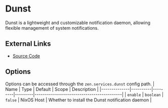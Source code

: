 # Dunst
Dunst is a lightweight and customizable notification daemon, allowing flexible management of system notifications.


## External Links
- [Source Code](https://github.com/dunst-project/dunst)


## Options
Options can be accessed through the `zen.services.dunst` config path.
| Name         | Type     | Default | Scope   | Description                               |
|--------------|----------|---------|---------|-------------------------------------------|
| `enable` | `boolean` | `false`   | NixOS Host | Whether to install the Dunst notification daemon |
